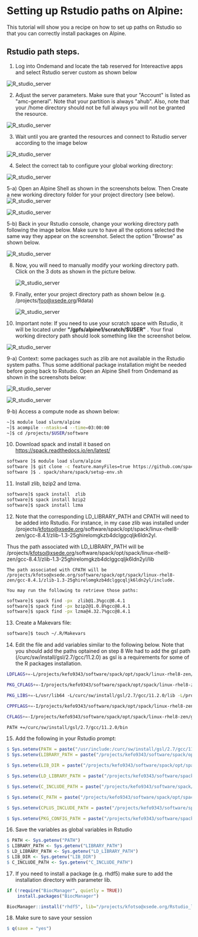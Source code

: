 Setting up Rstudio paths on Alpine:
=========================================================

This tutorial will show you a recipe on how to set up paths on Rstudio so that you can correctly install packages on Alpine.

## Rstudio path steps.
1) Log into Ondemand and locate the tab reserved for Intereactive apps and select Rstudio server custom as shown below

![R_studio_server](https://github.com/kf-cuanschutz/CU-Anschutz-HPC-documentation/blob/main/Rstudio/1_server_selection.png)

2) Adjust the server parameters. Make sure that your "Account" is listed as "amc-general". Note that your partition is always "ahub".
   Also, note that your /home directory should not be full always you will not be granted the resource.

![R_studio_server](https://github.com/kf-cuanschutz/CU-Anschutz-HPC-documentation/blob/main/Rstudio/2_server_params.png)

3) Wait until you are granted the resources and connect to Rstudio server according to the image below

![R_studio_server](https://github.com/kf-cuanschutz/CU-Anschutz-HPC-documentation/blob/main/Rstudio/3_server_access.png)

4) Select the correct tab to configure your global working directory:

![R_studio_server](https://github.com/kf-cuanschutz/CU-Anschutz-HPC-documentation/blob/main/Rstudio/3_b_tab_for_global_working_dir_.png)

5-a) Open an Alpine Shell as  shown in the screenshots below. Then Create a new working directory folder for your 
     project directory (see below).
   ![R_studio_server](https://github.com/kf-cuanschutz/CU-Anschutz-HPC-documentation/blob/main/Rstudio/Shell-1.png)

   ![R_studio_server](https://github.com/kf-cuanschutz/CU-Anschutz-HPC-documentation/blob/main/Rstudio/mkdir_project_Rdata.png)

5-b) Back in your Rstudio console, change your working directory path following the image below. 
     Make sure to have all the options selected the same way they appear on the screenshot.
     Select the option "Browse" as shown below.

   ![R_studio_server](https://github.com/kf-cuanschutz/CU-Anschutz-HPC-documentation/blob/main/Rstudio/pre_6_get_to_project_dir.png)

8) Now, you will need to manually modify your working directory path. Click on the 3 dots as shown in the picture below.

   ![R_studio_server](https://github.com/kf-cuanschutz/CU-Anschutz-HPC-documentation/blob/main/Rstudio/6-select_project_dir.png)

9) Finally, enter your project directory path as shown below (e.g. /projects/foo@xsede.org/Rdata)

   ![R_studio_server](https://github.com/kf-cuanschutz/CU-Anschutz-HPC-documentation/blob/main/Rstudio/pre_middle_6_get_to_project_dir.png)
     
10) Important note: If you need to use your scratch space with Rstudio, it will be located under **"/gpfs/alpine1/scratch/$USER"** .
   Your final working directory path should look something like the screenshot below.

![R_studio_server](https://github.com/kf-cuanschutz/CU-Anschutz-HPC-documentation/blob/main/Rstudio/4_Rstudio_default_working_dir.png)

9-a) Context: some packages such as zlib are not available in the Rstudio system paths. Thus some additional package installation might be needed before going back to Rstudio.
   Open an Alpine Shell from Ondemand as shown in the screenshots below:

   ![R_studio_server](https://github.com/kf-cuanschutz/CU-Anschutz-HPC-documentation/blob/main/Rstudio/Shell-1.png)

   ![R_studio_server](https://github.com/kf-cuanschutz/CU-Anschutz-HPC-documentation/blob/main/Rstudio/Shell-2.png)

9-b) Access a compute node as shown below:

```bash
~]$ module load slurm/alpine 
~]$ acompile --ntasks=4 --time=03:00:00
~]$ cd /projects/$USER/software 
```
10) Download spack and install it based on https://spack.readthedocs.io/en/latest/

```bash
software ]$ module load slurm/alpine
software ]$ git clone -c feature.manyFiles=true https://github.com/spack/spack.git
software ]$ . spack/share/spack/setup-env.sh
```

11) Install zlib, bzip2 and lzma.

```bash
software]$ spack install  zlib
software]$ spack install bzip2
software]$ spack install lzma
```
12) Note that the corresponding LD_LIBRARY_PATH and CPATH will need to be added into Rstudio.
    For instance, in my case zlib was installed under /projects/kfotso@xsede.org/software/spack/opt/spack/linux-rhel8-zen/gcc-8.4.1/zlib-1.3-25ghirelomgkzb4dclggcqljk6ldn2yl.

   Thus the path associated with LD_LIBRARY_PATH will be /projects/kfotso@xsede.org/software/spack/opt/spack/linux-rhel8-zen/gcc-8.4.1/zlib-1.3-25ghirelomgkzb4dclggcqljk6ldn2yl/lib
   
    The path associated with CPATH will be /projects/kfotso@xsede.org/software/spack/opt/spack/linux-rhel8-zen/gcc-8.4.1/zlib-1.3-25ghirelomgkzb4dclggcqljk6ldn2yl/include.

    You may run the following to retrieve those paths:

```bash
software]$ spack find -px  zlib@1.3%gcc@8.4.1
software]$ spack find -px bzip2@1.0.8%gcc@8.4.1
software]$ spack find -px lzma@4.32.7%gcc@8.4.1
```

13) Create a Makevars file:

```bash
software]$ touch ~/.R/Makevars
```

14) Edit the file and add variables similar to the following below. Note that you should add the paths optained on step 8
    We had to add the gsl path (/curc/sw/install/gsl/2.7/gcc/11.2.0) as gsl is a requirements for some of the R packages installation. 

```bash
LDFLAGS+=-L/projects/kefo9343/software/spack/opt/spack/linux-rhel8-zen/gcc-8.4.1/zlib-1.2.13-axwtx3dzwaqi47indh2blq72sxuqgexq/lib -L/curc/sw/install/gsl/2.7/gcc/11.2.0/lib -lgsl -lgslcblas -L/projects/kefo9343/software/spack/opt/spack/linux-rhel8-zen/gcc-8.4.1/xz-5.4.1-5veudn435wo5uhsigq6uaeoetpwzufoz/lib -L/projects/kefo9343/software/spack/opt/spack/linux-rhel8-zen/gcc-8.4.1/bzip2-1.0.8-x3sbg3owccshbzku5meq7ovgy75hzcf2/lib

PKG_CFLAGS+=-I/projects/kefo9343/software/spack/opt/spack/linux-rhel8-zen/gcc-8.4.1/zlib-1.2.13-axwtx3dzwaqi47indh2blq72sxuqgexq/include -I/curc/sw/install/gsl/2.7/gcc/11.2.0/include -I/projects/kefo9343/software/spack/opt/spack/linux-rhel8-zen/gcc-8.4.1/xz-5.4.1-5veudn435wo5uhsigq6uaeoetpwzufoz/include -I/projects/kefo9343/software/spack/opt/spack/linux-rhel8-zen/gcc-8.4.1/bzip2-1.0.8-x3sbg3owccshbzku5meq7ovgy75hzcf2/include -L/projects/kefo9343/software/spack/opt/spack/linux-rhel8-zen/gcc-8.4.1/zlib-1.2.13-axwtx3dzwaqi47indh2blq72sxuqgexq/lib -L/curc/sw/install/gsl/2.7/gcc/11.2.0/lib -L/projects/kefo9343/software/spack/opt/spack/linux-rhel8-zen/gcc-8.4.1/xz-5.4.1-5veudn435wo5uhsigq6uaeoetpwzufoz/lib -L/projects/kefo9343/software/spack/opt/spack/linux-rhel8-zen/gcc-8.4.1/bzip2-1.0.8-x3sbg3owccshbzku5meq7ovgy75hzcf2/lib

PKG_LIBS+=-L/usr/lib64 -L/curc/sw/install/gsl/2.7/gcc/11.2.0/lib -L/projects/kefo9343/software/spack/opt/spack/linux-rhel8-zen/gcc-8.4.1/xz-5.4.1-5veudn435wo5uhsigq6uaeoetpwzufoz/lib -L/projects/kefo9343/software/spack/opt/spack/linux-rhel8-zen/gcc-8.4.1/bzip2-1.0.8-x3sbg3owccshbzku5meq7ovgy75hzcf2/lib

CPPFLAGS+=-I/projects/kefo9343/software/spack/opt/spack/linux-rhel8-zen/gcc-8.4.1/zlib-1.2.13-axwtx3dzwaqi47indh2blq72sxuqgexq/include -I/curc/sw/install/gsl/2.7/gcc/11.2.0/include -I/curc/sw/install/gcc/11.2.0/include/c++/11.2.0 -I/projects/kefo9343/software/spack/opt/spack/linux-rhel8-zen/gcc-8.4.1/xz-5.4.1-5veudn435wo5uhsigq6uaeoetpwzufoz/include -I/projects/kefo9343/software/spack/opt/spack/linux-rhel8-zen/gcc-8.4.1/bzip2-1.0.8-x3sbg3owccshbzku5meq7ovgy75hzcf2/include

CFLAGS+=-I/projects/kefo9343/software/spack/opt/spack/linux-rhel8-zen/gcc-8.4.1/zlib-1.2.13-axwtx3dzwaqi47indh2blq72sxuqgexq/include -I/curc/sw/install/gsl/2.7/gcc/11.2.0/include -I/curc/sw/install/gcc/11.2.0/include/c++/11.2.0 -I/projects/kefo9343/software/spack/opt/spack/linux-rhel8-zen/gcc-8.4.1/xz-5.4.1-5veudn435wo5uhsigq6uaeoetpwzufoz/include -I/projects/kefo9343/software/spack/opt/spack/linux-rhel8-zen/gcc-8.4.1/bzip2-1.0.8-x3sbg3owccshbzku5meq7ovgy75hzcf2/include

PATH +=/curc/sw/install/gsl/2.7/gcc/11.2.0/bin
```
15) Add the following in your Rstudio prompt:

```R
$ Sys.setenv(PATH = paste("/usr/include:/curc/sw/install/gsl/2.7/gcc/11.2.0/bin:/projects/kefo9343/software/spack/opt/spack/linux-rhel8-zen/gcc-8.4.1/xz-5.4.1-5veudn435wo5uhsigq6uaeoetpwzufoz",Sys.getenv("PATH"), sep=""))
$ Sys.setenv(LIBRARY_PATH = paste("/projects/kefo9343/software/spack/opt/spack/linux-rhel8-zen/gcc-8.4.1/zlib-1.2.13-axwtx3dzwaqi47indh2blq72sxuqgexq/lib:curc/sw/install/gsl/2.7/gcc/11.2.0/lib:/curc/sw/install/gcc/11.2.0/lib64:/projects/kefo9343/software/spack/opt/spack/linux-rhel8-zen/gcc-8.4.1/xz-5.4.1-5veudn435wo5uhsigq6uaeoetpwzufoz/lib:/projects/kefo9343/software/spack/opt/spack/linux-rhel8-zen/gcc-8.4.1/bzip2-1.0.8-x3sbg3owccshbzku5meq7ovgy75hzcf2/lib:",Sys.getenv("LIBRARY_PATH"), sep=""))

$ Sys.setenv(LIB_DIR = paste("/projects/kefo9343/software/spack/opt/spack/linux-rhel8-zen/gcc-8.4.1/zlib-1.2.13-axwtx3dzwaqi47indh2blq72sxuqgexq/lib:curc/sw/install/gsl/2.7/gcc/11.2.0/lib:/curc/sw/install/gcc/11.2.0/lib64:/projects/kefo9343/software/spack/opt/spack/linux-rhel8-zen/gcc-8.4.1/xz-5.4.1-5veudn435wo5uhsigq6uaeoetpwzufoz/lib:/projects/kefo9343/software/spack/opt/spack/linux-rhel8-zen/gcc-8.4.1/bzip2-1.0.8-x3sbg3owccshbzku5meq7ovgy75hzcf2/lib:",Sys.getenv("LIB_DIR"), sep=""))

$ Sys.setenv(LD_LIBRARY_PATH = paste("/projects/kefo9343/software/spack/opt/spack/linux-rhel8-zen/gcc-8.4.1/zlib-1.2.13-axwtx3dzwaqi47indh2blq72sxuqgexq/lib:/curc/sw/install/gsl/2.7/gcc/11.2.0/lib:/curc/sw/install/gcc/11.2.0/lib64:/projects/kefo9343/software/spack/opt/spack/linux-rhel8-zen/gcc-8.4.1/xz-5.4.1-5veudn435wo5uhsigq6uaeoetpwzufoz/lib: /projects/kefo9343/software/spack/opt/spack/linux-rhel8-zen/gcc-8.4.1/bzip2-1.0.8-x3sbg3owccshbzku5meq7ovgy75hzcf2/lib:",Sys.getenv("LD_LIBRARY_PATH"), sep=""))

$ Sys.setenv(C_INCLUDE_PATH = paste("/projects/kefo9343/software/spack/opt/spack/linux-rhel8-zen/gcc-8.4.1/zlib-1.2.13-axwtx3dzwaqi47indh2blq72sxuqgexq/include:/curc/sw/install/gsl/2.7/gcc/11.2.0/include:/curc/sw/install/gcc/11.2.0/include/c++/11.2.0:/projects/kefo9343/software/spack/opt/spack/linux-rhel8-zen/gcc-8.4.1/xz-5.4.1-5veudn435wo5uhsigq6uaeoetpwzufoz/include:/projects/kefo9343/software/spack/opt/spack/linux-rhel8-zen/gcc-8.4.1/bzip2-1.0.8-x3sbg3owccshbzku5meq7ovgy75hzcf2/lib/include",Sys.getenv("C_INCLUDE_PATH"), sep=""))

$ Sys.setenv(C_PATH = paste("/projects/kefo9343/software/spack/opt/spack/linux-rhel8-zen/gcc-8.4.1/zlib-1.2.13-axwtx3dzwaqi47indh2blq72sxuqgexq/include:/curc/sw/install/gsl/2.7/gcc/11.2.0/include:/curc/sw/install/gcc/11.2.0/include/c++/11.2.0:/projects/kefo9343/software/spack/opt/spack/linux-rhel8-zen/gcc-8.4.1/xz-5.4.1-5veudn435wo5uhsigq6uaeoetpwzufoz/include:/projects/kefo9343/software/spack/opt/spack/linux-rhel8-zen/gcc-8.4.1/bzip2-1.0.8-x3sbg3owccshbzku5meq7ovgy75hzcf2/include",Sys.getenv("C_PATH"), sep=""))

$ Sys.setenv(CPLUS_INCLUDE_PATH = paste("/projects/kefo9343/software/spack/opt/spack/linux-rhel8-zen/gcc-8.4.1/zlib-1.2.13-axwtx3dzwaqi47indh2blq72sxuqgexq/include:/curc/sw/install/gsl/2.7/gcc/11.2.0/include:/curc/sw/install/gcc/11.2.0/include/c++/11.2.0:/projects/kefo9343/software/spack/opt/spack/linux-rhel8-zen/gcc-8.4.1/xz-5.4.1-5veudn435wo5uhsigq6uaeoetpwzufoz/include:/projects/kefo9343/software/spack/opt/spack/linux-rhel8-zen/gcc-8.4.1/bzip2-1.0.8-x3sbg3owccshbzku5meq7ovgy75hzcf2/include",Sys.getenv("CPLUS_INCLUDE_PATH"), sep=""))

$ Sys.setenv(PKG_CONFIG_PATH = paste("/projects/kefo9343/software/spack/opt/spack/linux-rhel8-zen/gcc-8.4.1/zlib-1.2.13-axwtx3dzwaqi47indh2blq72sxuqgexq/lib/pkgconfig:/curc/sw/install/gsl/2.7/gcc/11.2.0/lib/pkgconfig:/projects/kefo9343/software/spack/opt/spack/linux-rhel8-zen/gcc-8.4.1/xz-5.4.1-5veudn435wo5uhsigq6uaeoetpwzufoz/lib/pkgconfig:/projects/kefo9343/software/spack/opt/spack/linux-rhel8-zen/gcc-8.4.1/bzip2-1.0.8-x3sbg3owccshbzku5meq7ovgy75hzcf2/lib/pkgconfig",Sys.getenv("PKG_CONFIG_PATH"), sep=""))
```
16) Save the variables as global variables in Rstudio

```R
$ PATH <- Sys.getenv("PATH")
$ LIBRARY_PATH <- Sys.getenv("LIBRARY_PATH")
$ LD_LIBRARY_PATH <- Sys.getenv("LD_LIBRARY_PATH")
$ LIB_DIR <- Sys.getenv("LIB_DIR")
$ C_INCLUDE_PATH <- Sys.getenv("C_INCLUDE_PATH")
```

17) If you need to install a package (e.g. rhdf5) make sure to add the installation directory with parameter lib.
```R
if (!require("BiocManager", quietly = TRUE))
    install.packages("BiocManager")

BiocManager::install("rhdf5", lib="/projects/kfotso@xsede.org/Rstudio_libs/4.2.2", force=TRUE)
```

18) Make sure to save your session
```R
$ q(save = "yes")
```



